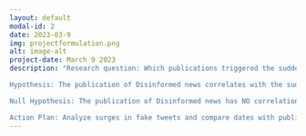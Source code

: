 ```yaml
---
layout: default
modal-id: 2
date: 2023-03-9
img: projectformulation.png
alt: image-alt
project-date: March 9 2023
description: "Research question: Which publications triggered the sudden surge in mis-/disinformation regarding Leni's alleged association with the CPP-NPA-NDF?

Hypothesis: The publication of Disinformed news correlates with the sudden spike in Mis/Disinformed tweets regarding Leni's alleged allegiance the CPP-NDA-NDF.

Null Hypothesis: The publication of Disinformed news has NO correlation with the sudden spike in Mis/Disinformed tweets regarding Leni's alleged allegiance the CPP-NDA-NDF.

Action Plan: Analyze surges in fake tweets and compare dates with publication of disinformed news"
---
```


